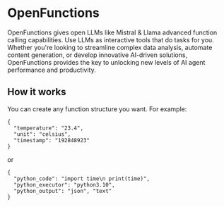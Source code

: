 # OpenFunctions
OpenFunctions gives open LLMs like Mistral & Llama advanced function calling capabilities.
Use LLMs as interactive tools that do tasks for you. Whether you're looking to streamline complex data analysis, automate content generation, or develop innovative AI-driven solutions, OpenFunctions provides the key to unlocking new levels of AI agent performance and productivity.
## How it works
You can create any function structure you want. For example:
```
{
  "temperature": "23.4",
  "unit": "celsius",
  "timestamp": "192848923"
}
```
or
```
{
  "python_code": "import time\n print(time)",
  "python_executor": "python3.10",
  "python_output": "json", "text"
}
```

